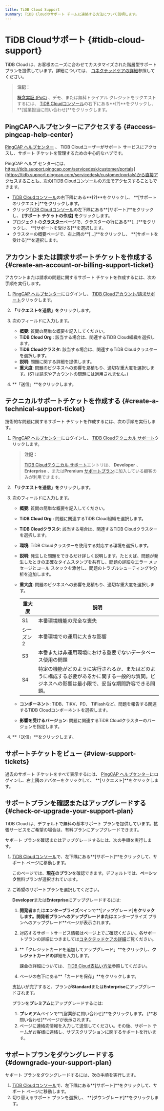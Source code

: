```yaml
---
title: TiDB Cloud Support
summary: TiDB Cloudのサポート チームに連絡する方法について説明します。
---
```


# TiDB Cloudサポート {#tidb-cloud-support}

TiDB Cloud は、お客様のニーズに合わせてカスタマイズされた階層型サポート プランを提供しています。詳細については、 [コネクテッドケアの詳細](/tidb-cloud/connected-care-detail.md)参照してください。

> **注記：**
>
> [概念実証 (PoC)](/tidb-cloud/tidb-cloud-poc.md) 、デモ、または無料トライアル クレジットをリクエストするには、 [TiDB Cloudコンソール](https://tidbcloud.com/)の右下にある**[?]**をクリックし、 **[営業担当に問い合わせ]**をクリックします。

## PingCAPヘルプセンターにアクセスする {#access-pingcap-help-center}

[PingCAP ヘルプセンター](https://tidb.support.pingcap.com/servicedesk/customer/portals) 、 TiDB Cloudユーザーがサポート サービスにアクセスし、サポート チケットを管理するための中心的なハブです。

PingCAP ヘルプ センターには、 [https://tidb.support.pingcap.com/servicedesk/customer/portals](https://tidb.support.pingcap.com/servicedesk/customer/portals)から直接アクセスすることも、次の[TiDB Cloudコンソール](https://tidbcloud.com/)の方法でアクセスすることもできます。

-   [TiDB Cloudコンソール](https://tidbcloud.com/)の右下隅にある**[?]**をクリックし、 **[サポートのリクエスト]**をクリックします。
-   クリック<mdsvgicon name="icon-top-organization">[TiDB Cloudコンソール](https://tidbcloud.com/)の左下隅にある**[サポート]**をクリックし、 **[サポート チケットの作成] を**クリックします。</mdsvgicon>
-   プロジェクトの[**クラスター**](https://tidbcloud.com/console/clusters)ページで、クラスターの行にある**[...]**をクリックし、 **[サポートを受ける]**を選択します。
-   クラスターの概要ページで、右上隅の**[...]**をクリックし、 **[サポートを受ける]**を選択します。

## アカウントまたは請求サポートチケットを作成する {#create-an-account-or-billing-support-ticket}

アカウントまたは請求の問題に関するサポート チケットを作成するには、次の手順を実行します。

1.  [PingCAP ヘルプセンター](https://tidb.support.pingcap.com/servicedesk/customer/portals)にログインし、 [TiDB Cloudアカウント/請求サポート](https://tidb.support.pingcap.com/servicedesk/customer/portal/16)クリックします。

2.  **「リクエストを送信」を**クリックします。

3.  次のフィールドに入力します。

    -   **概要**: 質問の簡単な概要を記入してください。
    -   **TiDB Cloud Org** : 該当する場合は、関連するTiDB Cloud組織を選択します。
    -   **TiDB Cloudクラスタ**: 該当する場合は、関連するTiDB Cloudクラスターを選択します。
    -   **説明**: 問題に関する詳細を提供します。
    -   **重大度**: 問題のビジネスへの影響を見積もり、適切な重大度を選択します。(S1 は請求やアカウントの問題には適用されません。)

4.  **「送信」**をクリックします。

## テクニカルサポートチケットを作成する {#create-a-technical-support-ticket}

技術的な問題に関するサポート チケットを作成するには、次の手順を実行します。

1.  [PingCAP ヘルプセンター](https://tidb.support.pingcap.com/servicedesk/customer/portals)にログインし、 [TiDB Cloudテクニカル サポート](https://tidb.support.pingcap.com/servicedesk/customer/portal/6)クリックします。

    > **注記：**
    >
    > [TiDB Cloudテクニカル サポート](https://tidb.support.pingcap.com/servicedesk/customer/portal/6)エントリは、 **Developer** 、 **Enterprise** 、または**Premium** [サポートプラン](/tidb-cloud/connected-care-detail.md)に加入している顧客のみが利用できます。

2.  **「リクエストを送信」を**クリックします。

3.  次のフィールドに入力します。

    -   **概要**: 質問の簡単な概要を記入してください。

    -   **TiDB Cloud Org** : 問題に関連するTiDB Cloud組織を選択します。

    -   **TiDB Cloudクラスタ**: 該当する場合は、関連するTiDB Cloudクラスターを選択します。

    -   **環境**: TiDB Cloudクラスターを使用する対応する環境を選択します。

    -   **説明**: 発生した問題をできるだけ詳しく説明します。たとえば、問題が発生したときの正確なタイムスタンプを共有し、問題の詳細なエラー メッセージとコール スタックを添付し、問題のトラブルシューティングや分析を追加します。

    -   **重大度**: 問題のビジネスへの影響を見積もり、適切な重大度を選択します。

        | 重大度   | 説明                                                                         |
        | ----- | -------------------------------------------------------------------------- |
        | S1    | 本番環境機能の完全な喪失                                                               |
        | シーズン2 | 本番環境での運用に大きな影響                                                             |
        | S3    | 本番または非運用環境における重要でないデータベース使用の問題                                             |
        | S4    | 特定の機能がどのように実行されるか、またはどのように構成する必要があるかに関する一般的な質問。ビジネスへの影響は最小限で、妥当な期間許容できる問題。 |

    -   **コンポーネント**: TiDB、TiKV、PD、 TiFlashなど、問題を報告する関連するTiDB Cloudコンポーネントを選択します。

    -   **影響を受けるバージョン**: 問題に関連するTiDB Cloudクラスターのバージョンを指定します。

4.  **「送信」**をクリックします。

## サポートチケットをビュー {#view-support-tickets}

過去のサポート チケットをすべて表示するには、 [PingCAP ヘルプセンター](https://tidb.support.pingcap.com/servicedesk/customer/portals)にログインし、右上隅のアバターをクリックして、 **[リクエスト]**をクリックします。

## サポートプランを確認またはアップグレードする {#check-or-upgrade-your-support-plan}

TiDB Cloud は、デフォルトで無料の基本サポート プランを提供しています。拡張サービスをご希望の場合は、有料プランにアップグレードできます。

サポート プランを確認またはアップグレードするには、次の手順を実行します。

1.  [TiDB Cloudコンソール](https://tidbcloud.com/)で、<mdsvgicon name="icon-top-organization">左下隅にある**[サポート]**をクリックして、サポート ページに移動します。</mdsvgicon>

    このページでは、**現在のプラン**を確認できます。デフォルトでは、**ベーシック**無料プランが選択されています。

2.  ご希望のサポートプランを選択してください。

    <SimpleTab>
     <div label="Upgrade to Developer or Enterprise">

    **Developer**または**Enterprise**にアップグレードするには:

    1.  **開発者**または**エンタープライズ**ペインで**[アップグレード]**をクリックします。**開発者プランへのアップグレード**または**エンタープライズ プランへのアップグレード**ページが表示されます。

    2.  対応するサポートサービス情報はページ上でご確認ください。各サポートプランの詳細につきましては[コネクテッドケアの詳細](/tidb-cloud/connected-care-detail.md)ご覧ください。

    3.  **「クレジットカードを追加してアップグレード」**をクリックし、**クレジットカードの**詳細を入力します。

        課金の詳細については、 [TiDB Cloud支払い方法](/tidb-cloud/tidb-cloud-billing.md#payment-method)参照してください。

    4.  ページの右下にある**「カードを保存」**をクリックします。

    支払いが完了すると、プランが**Standard**または**Enterprise**にアップグレードされます。

    </div>
     <div label="Upgrade to Premium">

    プランを**プレミアム**にアップグレードするには:

    1.  **プレミアム**ペインで**[営業部に問い合わせ]**をクリックします。 [**お問い合わせ]**ページが表示されます。
    2.  ページに連絡先情報を入力して送信してください。その後、サポート チームがお客様に連絡し、サブスクリプションに関するサポートを行います。

    </div>
     </SimpleTab>

## サポートプランをダウングレードする {#downgrade-your-support-plan}

サポート プランをダウングレードするには、次の手順を実行します。

1.  [TiDB Cloudコンソール](https://tidbcloud.com/)で、<mdsvgicon name="icon-top-organization">左下隅にある**[サポート]**をクリックして、サポート ページに移動します。</mdsvgicon>
2.  切り替えるサポート プランを選択し、 **[ダウングレード]**をクリックします。
